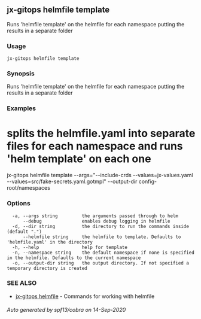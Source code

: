 ## jx-gitops helmfile template

Runs 'helmfile template' on the helmfile for each namespace putting the results in a separate folder

### Usage

```
jx-gitops helmfile template
```

### Synopsis

Runs 'helmfile template' on the helmfile for each namespace putting the results in a separate folder

### Examples

  # splits the helmfile.yaml into separate files for each namespace and runs 'helm template' on each one
  jx-gitops helmfile template --args="--include-crds --values=jx-values.yaml --values=src/fake-secrets.yaml.gotmpl" --output-dir config-root/namespaces

### Options

```
  -a, --args string         the arguments passed through to helm
      --debug               enables debug logging in helmfile
  -d, --dir string          the directory to run the commands inside (default ".")
      --helmfile string     the helmfile to template. Defaults to 'helmfile.yaml' in the directory
  -h, --help                help for template
  -n, --namespace string    the default namespace if none is specified in the helmfile. Defaults to the current namespace
  -o, --output-dir string   the output directory. If not specified a temporary directory is created
```

### SEE ALSO

* [jx-gitops helmfile](jx-gitops_helmfile.md)	 - Commands for working with helmfile

###### Auto generated by spf13/cobra on 14-Sep-2020
